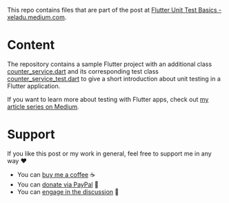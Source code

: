 This repo contains files that are part of the post at [Flutter Unit Test Basics - xeladu.medium.com](https://xeladu.medium.com/flutter-unit-test-basics-a8c6815f7712).

# Content

The repository contains a sample Flutter project with an additional class [counter_service.dart](https://github.com/xeladu/flutter_unit_testing/blob/main/lib/counter_service.dart) and its corresponding test class [counter_service_test.dart](https://github.com/xeladu/flutter_unit_testing/blob/main/test/counter_service_test.dart) to give a short introduction about unit testing in a Flutter application.

If you want to learn more about testing with Flutter apps, check out [my article series on Medium](https://xeladu.medium.com/list/test-your-flutter-app-aabad9825b7f).

# Support

If you like this post or my work in general, feel free to support me in any way ❤

- You can [buy me a coffee](https://www.buymeacoffee.com/xeladu) ☕
- You can [donate via PayPal](https://www.paypal.com/donate/?hosted_button_id=JPWK39GGPAAFQ) 🎁
- You can [engage in the discussion](https://xeladu.medium.com) 📣
